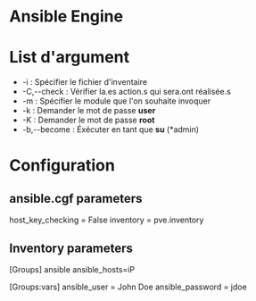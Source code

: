 # Ansible Engine
List d'argument
===============


* -i : Spécifier le fichier d'inventaire
* -C,--check : Vérifier la.es action.s qui sera.ont réalisée.s
* -m : Spécifier le module que l'on souhaite invoquer
* -k : Demander le mot de passe **user**
* -K : Demander le mot de passe **root**
* -b,--become : Éxécuter en tant que **su** (*admin)


Configuration
=============

ansible.cgf parameters
----------------------
host_key_checking = False
inventory = pve.inventory


Inventory parameters
--------------------
[Groups]
ansible ansible_hosts=iP

[Groups:vars]
ansible_user = John Doe
ansible_password = jdoe


